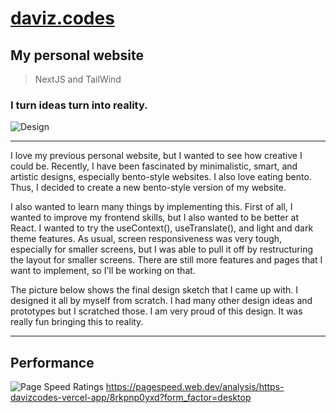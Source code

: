 # [daviz.codes](daviz.codes)

## My personal website 

> NextJS and TailWind 

### I turn ideas turn into reality. 
![Design](https://i.imgur.com/MqpKcPn.jpeg)

<hr>

I love my previous personal website, but I wanted to see how creative I could be. Recently, I have been fascinated by minimalistic, smart, and artistic designs, especially bento-style websites. I also love eating bento. Thus, I decided to create a new bento-style version of my website.

I also wanted to learn many things by implementing this. First of all, I wanted to improve my frontend skills, but I also wanted to be better at React. I wanted to try the useContext(), useTranslate(), and light and dark theme features. As usual, screen responsiveness was very tough, especially for smaller screens, but I was able to pull it off by restructuring the layout for smaller screens. There are still more features and pages that I want to implement, so I'll be working on that.

The picture below shows the final design sketch that I came up with. I designed it all by myself from scratch. I had many other design ideas and prototypes but I scratched those. I am very proud of this design. It was really fun bringing this to reality.

<hr>

## Performance 

![Page Speed Ratings](https://i.imgur.com/bSaHTxi.png)
https://pagespeed.web.dev/analysis/https-davizcodes-vercel-app/8rkpnp0yxd?form_factor=desktop
